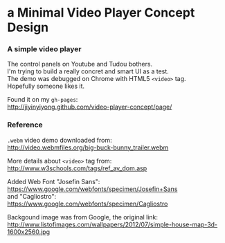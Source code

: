 
# a Minimal Video Player Concept Design

### A simple video player

The control panels on Youtube and Tudou bothers.  
I'm trying to build a really concret and smart UI as a test.  
The demo was debugged on Chrome with HTML5 `<video>` tag.  
Hopefully someone likes it.  

Found it on my `gh-pages`:  
http://jiyinyiyong.github.com/video-player-concept/page/

### Reference

`.webm` video demo downloaded from:  
http://video.webmfiles.org/big-buck-bunny_trailer.webm  

More details about `<video>` tag from:  
http://www.w3schools.com/tags/ref_av_dom.asp  

Added Web Font "Josefin Sans":  
https://www.google.com/webfonts/specimen/Josefin+Sans  
and "Cagliostro":  
https://www.google.com/webfonts/specimen/Cagliostro

Backgound image was from Google, the original link:  
http://www.listofimages.com/wallpapers/2012/07/simple-house-map-3d-1600x2560.jpg